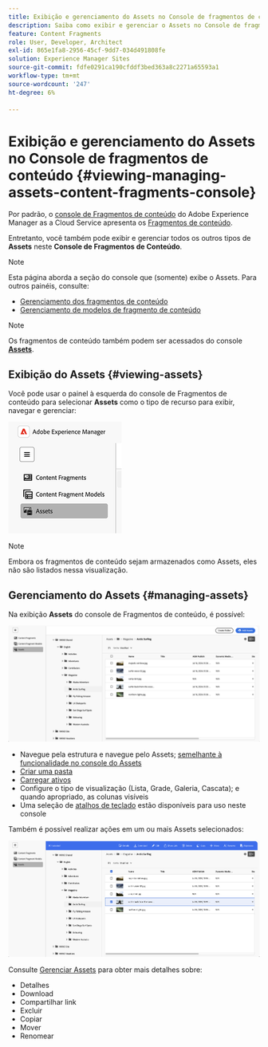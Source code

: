 ```yaml
---
title: Exibição e gerenciamento do Assets no Console de fragmentos de conteúdo
description: Saiba como exibir e gerenciar o Assets no Console de fragmentos de conteúdo do Adobe Experience Manager as a Cloud Service.
feature: Content Fragments
role: User, Developer, Architect
exl-id: 865e1fa8-2956-45cf-9dd7-034d491808fe
solution: Experience Manager Sites
source-git-commit: fdfe0291ca190cfddf3bed363a8c2271a65593a1
workflow-type: tm+mt
source-wordcount: '247'
ht-degree: 6%

---
```


# Exibição e gerenciamento do Assets no Console de fragmentos de conteúdo {#viewing-managing-assets-content-fragments-console}

Por padrão, o [console de Fragmentos de conteúdo](/help/sites-cloud/administering/content-fragments/overview.md#content-fragments-console) do Adobe Experience Manager as a Cloud Service apresenta os [Fragmentos de conteúdo](/help/sites-cloud/administering/content-fragments/overview.md).

Entretanto, você também pode exibir e gerenciar todos os outros tipos de **Assets** neste **Console de Fragmentos de Conteúdo**.

>[!NOTE]
>
>Esta página aborda a seção do console que (somente) exibe o Assets. Para outros painéis, consulte:
>
>* [Gerenciamento dos fragmentos de conteúdo](/help/sites-cloud/administering/content-fragments/managing.md)
>* [Gerenciamento de modelos de fragmento de conteúdo](/help/sites-cloud/administering/content-fragments/managing-content-fragment-models.md)

>[!NOTE]
>
>Os fragmentos de conteúdo também podem ser acessados do console **[Assets](/help/assets/overview.md)**.

## Exibição do Assets {#viewing-assets}

Você pode usar o painel à esquerda do console de Fragmentos de conteúdo para selecionar **Assets** como o tipo de recurso para exibir, navegar e gerenciar:

![Console de Fragmentos de conteúdo - navegação](/help/sites-cloud/administering/content-fragments/assets/cf-console-assets-navigation.png)

>[!NOTE]
>
>Embora os fragmentos de conteúdo sejam armazenados como Assets, eles não são listados nessa visualização.

## Gerenciamento do Assets {#managing-assets}

Na exibição **Assets** do console de Fragmentos de conteúdo, é possível:

![Console de Fragmentos de conteúdo - navegar pelo ativo](/help/sites-cloud/administering/content-fragments/assets/cf-console-assets-browse.png)

* Navegue pela estrutura e navegue pelo Assets; [semelhante à funcionalidade no console do Assets](/help/assets/navigate-assets-view.md)
* [Criar uma pasta](/help/assets/manage-digital-assets.md#creating-folders)
* [Carregar ativos](/help/assets/add-delete-assets-view.md)
* Configure o tipo de visualização (Lista, Grade, Galeria, Cascata); e quando apropriado, as colunas visíveis
* Uma seleção de [atalhos de teclado](/help/sites-cloud/administering/content-fragments/keyboard-shortcuts.md) estão disponíveis para uso neste console

Também é possível realizar ações em um ou mais Assets selecionados:

![Console de Fragmentos de conteúdo - ações para o ativo selecionado](/help/sites-cloud/administering/content-fragments/assets/cf-console-assets-actions.png)

Consulte [Gerenciar Assets](/help/assets/manage-organize-assets-view.md) para obter mais detalhes sobre:

* Detalhes
* Download
* Compartilhar link
* Excluir
* Copiar
* Mover
* Renomear
